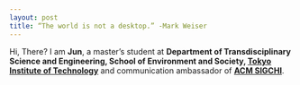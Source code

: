 ```yaml
---
layout: post
title: “The world is not a desktop.” -Mark Weiser
---
```


Hi, There? I am **Jun**, a master’s student at **Department of Transdisciplinary Science and Engineering, School of Environment and Society, [Tokyo Institute of Technology](https://www.titech.ac.jp/)** and communication ambassador of **[ACM SIGCHI](https://sigchi.org/people/volunteer-spotlight/)**.  

<!-- 
Next you can update your site name, avatar and other options using the _config.yml file in the root of your repository (shown below).

![_config.yml]({{ site.baseurl }}/images/config.png)

The easiest way to make your first post is to edit this one. Go into /_posts/ and update the Hello World markdown file. For more instructions head over to the [Jekyll Now repository](https://github.com/barryclark/jekyll-now) on GitHub. 
-->